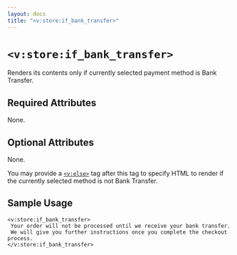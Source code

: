 ```yaml
---
layout: docs
title: "<v:store:if_bank_transfer>"
---
```


# `<v:store:if_bank_transfer>`

Renders its contents only if currently selected payment method is Bank
Transfer.

## Required Attributes

None.

## Optional Attributes

None.

You may provide a [`<v:else>`](#v_else) tag after this tag to specify
HTML to render if the currently selected method is not Bank Transfer.

## Sample Usage

    <v:store:if_bank_transfer>
     Your order will not be processed until we receive your bank transfer.  
     We will give you further instructions once you complete the checkout process.
    </v:store:if_bank_transfer>
